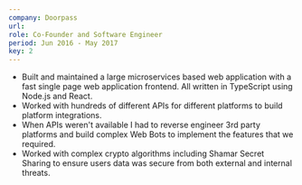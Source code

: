```yaml
---
company: Doorpass
url:
role: Co-Founder and Software Engineer
period: Jun 2016 - May 2017
key: 2
---
```

- Built and maintained a large microservices based web application with a fast single page web application frontend. All written in TypeScript using Node.js and React.
- Worked with hundreds of different APIs for different platforms to build platform integrations.
- When APIs weren't available I had to reverse engineer 3rd party platforms and build complex Web Bots to implement the features that we required.
- Worked with complex crypto algorithms including Shamar Secret Sharing to ensure users data was secure from both external and internal threats.
